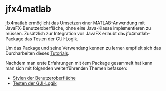 # jfx4matlab
jfx4matlab ermöglicht das Umsetzen einer MATLAB-Anwendung mit JavaFX-Benutzeroberfläche, ohne eine Java-Klasse implementieren zu müssen. Zusätzlich zur Integration von JavaFX erlaubt das jfx4matlab-Package das Testen der GUI-Logik.  

Um das Package und seine Verwendung kennen zu lernen empfielt sich das Durcharbeiten dieses [Tutorials](doc/HelloWorld/HelloWorld.md).

Nachdem man erste Erfahrungen mit dem Package gesammelt hat kann man sich mit folgenden weiterführenden Themen befassen:
- [Stylen der Benutzeroberfläche](doc/StyleGui/StyleGui.md)
- [Testen der GUI-Logik](doc/TestGuiLogic/TestGuiLogic.md)
